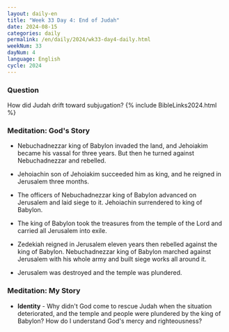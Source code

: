 ```yaml
---
layout: daily-en
title: "Week 33 Day 4: End of Judah"
date: 2024-08-15
categories: daily
permalink: /en/daily/2024/wk33-day4-daily.html
weekNum: 33
dayNum: 4
language: English
cycle: 2024
---
```


### Question     
How did Judah drift toward subjugation?
{% include BibleLinks2024.html %} 

### Meditation: God's Story   
+ Nebuchadnezzar king of Babylon invaded the land, and Jehoiakim became his vassal for three years. But then he turned against Nebuchadnezzar and rebelled. 

+ Jehoiachin son of Jehoiakim succeeded him as king, and he reigned in Jerusalem three months. 

+ The officers of Nebuchadnezzar king of Babylon advanced on Jerusalem and laid siege to it. Jehoiachin surrendered to king of Babylon. 

+ The king of Babylon took the treasures from the temple of the Lord and carried all Jerusalem into exile. 

+ Zedekiah reigned in Jerusalem eleven years then rebelled against the king of Babylon. Nebuchadnezzar king of Babylon marched against Jerusalem with his whole army and built siege works all around it. 

+ Jerusalem was destroyed and the temple was plundered. 

### Meditation: My Story   
+ **Identity** - Why didn't God come to rescue Judah when the situation deteriorated, and the temple and people were plundered by the king of Babylon? How do I understand God's mercy and righteousness? 
